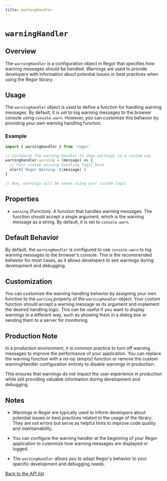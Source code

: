 ```yaml
---
title: warningHandler
---
```


# `warningHandler`

## Overview

The `warningHandler` is a configuration object in Regor that specifies how warning messages should be handled. Warnings are used to provide developers with information about potential issues or best practices when using the Regor library.

## Usage

The `warningHandler` object is used to define a function for handling warning messages. By default, it is set to log warning messages to the browser console using `console.warn`. However, you can customize this behavior by providing your own warning handling function.

### Example

```javascript
import { warningHandler } from 'regor'

// Customize the warning handler to show warnings in a custom way
warningHandler.warning = (message) => {
  // Your custom warning handling logic here
  alert(`Regor Warning: ${message}`)
}

// Now, warnings will be shown using your custom logic
```

## Properties

- `warning` (Function): A function that handles warning messages. The function should accept a single argument, which is the warning message as a string. By default, it is set to `console.warn`.

## Default Behavior

By default, the `warningHandler` is configured to use `console.warn` to log warning messages to the browser's console. This is the recommended behavior for most cases, as it allows developers to see warnings during development and debugging.

## Customization

You can customize the warning handling behavior by assigning your own function to the `warning` property of the `warningHandler` object. Your custom function should accept a warning message as its argument and implement the desired handling logic. This can be useful if you want to display warnings in a different way, such as showing them in a dialog box or sending them to a server for monitoring.

## Production Note

In a production environment, it is common practice to turn off warning messages to improve the performance of your application. You can replace the warning function with a no-op (empty) function or remove the custom warningHandler configuration entirely to disable warnings in production.

This ensures that warnings do not impact the user experience in production while still providing valuable information during development and debugging.

## Notes

- Warnings in Regor are typically used to inform developers about potential issues or best practices related to the usage of the library. They are not errors but serve as helpful hints to improve code quality and maintainability.

- You can configure the warning handler at the beginning of your Regor application to customize how warning messages are displayed or logged.

- The `warningHandler` allows you to adapt Regor's behavior to your specific development and debugging needs.

[Back to the API list](regor-api.md)
